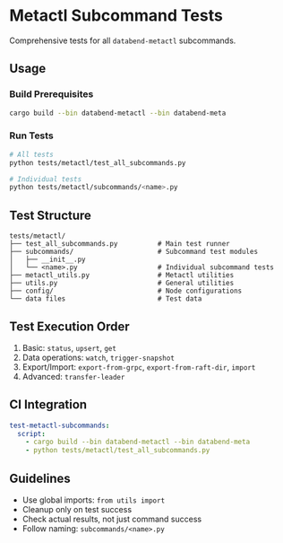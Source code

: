 # Metactl Subcommand Tests

Comprehensive tests for all `databend-metactl` subcommands.

## Usage

### Build Prerequisites
```bash
cargo build --bin databend-metactl --bin databend-meta
```

### Run Tests
```bash
# All tests
python tests/metactl/test_all_subcommands.py

# Individual tests
python tests/metactl/subcommands/<name>.py
```

## Test Structure

```
tests/metactl/
├── test_all_subcommands.py          # Main test runner
├── subcommands/                     # Subcommand test modules
│   ├── __init__.py
│   └── <name>.py                    # Individual subcommand tests
├── metactl_utils.py                 # Metactl utilities
├── utils.py                         # General utilities
├── config/                          # Node configurations
└── data files                       # Test data
```

## Test Execution Order

1. Basic: `status`, `upsert`, `get`
2. Data operations: `watch`, `trigger-snapshot`
3. Export/Import: `export-from-grpc`, `export-from-raft-dir`, `import`
4. Advanced: `transfer-leader`

## CI Integration

```yaml
test-metactl-subcommands:
  script:
    - cargo build --bin databend-metactl --bin databend-meta
    - python tests/metactl/test_all_subcommands.py
```

## Guidelines

- Use global imports: `from utils import`
- Cleanup only on test success
- Check actual results, not just command success
- Follow naming: `subcommands/<name>.py`